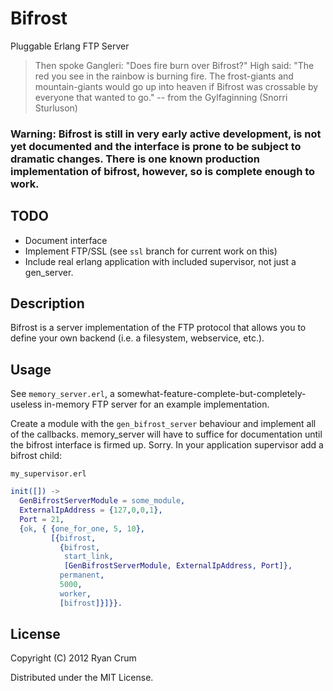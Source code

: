 # Bifrost
Pluggable Erlang FTP Server

> Then spoke Gangleri: "Does fire burn over Bifrost?"
> High said: "The red you see in the rainbow is burning fire. The
>             frost-giants and mountain-giants would go up into 
>             heaven if Bifrost was crossable by everyone that
>             wanted to go."
>  -- from the Gylfaginning (Snorri Sturluson)

### Warning: Bifrost is still in very early active development, is not yet documented and the interface is prone to be subject to dramatic changes. There is one known production implementation of bifrost, however, so is complete enough to work.

## TODO

- Document interface
- Implement FTP/SSL (see `ssl` branch for current work on this)
- Include real erlang application with included supervisor, not just a gen_server.

## Description
Bifrost is a server implementation of the FTP protocol that allows you to define your own backend (i.e. a filesystem, webservice, etc.).

## Usage

See `memory_server.erl`, a somewhat-feature-complete-but-completely-useless in-memory FTP server for an example implementation.

Create a module with the `gen_bifrost_server` behaviour and implement all of the callbacks. memory_server will have to suffice for documentation until the bifrost interface is firmed up. Sorry.
In your application supervisor add a bifrost child:

`my_supervisor.erl`
```erlang
init([]) ->
  GenBifrostServerModule = some_module,
  ExternalIpAddress = {127,0,0,1},
  Port = 21,
  {ok, { {one_for_one, 5, 10},
         [{bifrost,
           {bifrost,
            start_link,
            [GenBifrostServerModule, ExternalIpAddress, Port]},
           permanent,
           5000,
           worker,
           [bifrost]}]}}.
```

## License

Copyright (C) 2012 Ryan Crum

Distributed under the MIT License.
